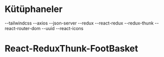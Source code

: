 # Kütüphaneler

--tailwindcss
--axios
--json-server
--redux
--react-redux
--redux-thunk
--react-router-dom
--uuid
--react-icons
# React-ReduxThunk-FootBasket
